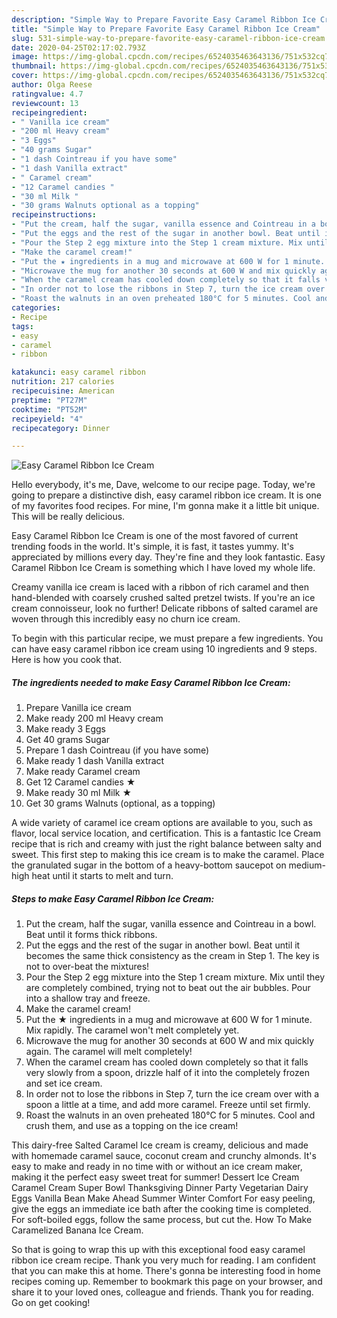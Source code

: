 ```yaml
---
description: "Simple Way to Prepare Favorite Easy Caramel Ribbon Ice Cream"
title: "Simple Way to Prepare Favorite Easy Caramel Ribbon Ice Cream"
slug: 531-simple-way-to-prepare-favorite-easy-caramel-ribbon-ice-cream
date: 2020-04-25T02:17:02.793Z
image: https://img-global.cpcdn.com/recipes/6524035463643136/751x532cq70/easy-caramel-ribbon-ice-cream-recipe-main-photo.jpg
thumbnail: https://img-global.cpcdn.com/recipes/6524035463643136/751x532cq70/easy-caramel-ribbon-ice-cream-recipe-main-photo.jpg
cover: https://img-global.cpcdn.com/recipes/6524035463643136/751x532cq70/easy-caramel-ribbon-ice-cream-recipe-main-photo.jpg
author: Olga Reese
ratingvalue: 4.7
reviewcount: 13
recipeingredient:
- " Vanilla ice cream"
- "200 ml Heavy cream"
- "3 Eggs"
- "40 grams Sugar"
- "1 dash Cointreau if you have some"
- "1 dash Vanilla extract"
- " Caramel cream"
- "12 Caramel candies "
- "30 ml Milk "
- "30 grams Walnuts optional as a topping"
recipeinstructions:
- "Put the cream, half the sugar, vanilla essence and Cointreau in a bowl. Beat until it forms thick ribbons."
- "Put the eggs and the rest of the sugar in another bowl. Beat until it becomes the same thick consistency as the cream in Step 1. The key is not to over-beat the mixtures!"
- "Pour the Step 2 egg mixture into the Step 1 cream mixture. Mix until they are completely combined, trying not to beat out the air bubbles. Pour into a shallow tray and freeze."
- "Make the caramel cream!"
- "Put the ★ ingredients in a mug and microwave at 600 W for 1 minute. Mix rapidly. The caramel won&#39;t melt completely yet."
- "Microwave the mug for another 30 seconds at 600 W and mix quickly again. The caramel will melt completely!"
- "When the caramel cream has cooled down completely so that it falls very slowly from a spoon, drizzle half of it into the completely frozen and set ice cream."
- "In order not to lose the ribbons in Step 7, turn the ice cream over with a spoon a little at a time, and add more caramel. Freeze until set firmly."
- "Roast the walnuts in an oven preheated 180°C for 5 minutes. Cool and crush them, and use as a topping on the ice cream!"
categories:
- Recipe
tags:
- easy
- caramel
- ribbon

katakunci: easy caramel ribbon 
nutrition: 217 calories
recipecuisine: American
preptime: "PT27M"
cooktime: "PT52M"
recipeyield: "4"
recipecategory: Dinner

---
```



![Easy Caramel Ribbon Ice Cream](https://img-global.cpcdn.com/recipes/6524035463643136/751x532cq70/easy-caramel-ribbon-ice-cream-recipe-main-photo.jpg)

Hello everybody, it's me, Dave, welcome to our recipe page. Today, we're going to prepare a distinctive dish, easy caramel ribbon ice cream. It is one of my favorites food recipes. For mine, I'm gonna make it a little bit unique. This will be really delicious.

Easy Caramel Ribbon Ice Cream is one of the most favored of current trending foods in the world. It's simple, it is fast, it tastes yummy. It's appreciated by millions every day. They're fine and they look fantastic. Easy Caramel Ribbon Ice Cream is something which I have loved my whole life.

Creamy vanilla ice cream is laced with a ribbon of rich caramel and then hand-blended with coarsely crushed salted pretzel twists. If you&#39;re an ice cream connoisseur, look no further! Delicate ribbons of salted caramel are woven through this incredibly easy no churn ice cream.


To begin with this particular recipe, we must prepare a few ingredients. You can have easy caramel ribbon ice cream using 10 ingredients and 9 steps. Here is how you cook that.

<!--inarticleads1-->

##### The ingredients needed to make Easy Caramel Ribbon Ice Cream:

1. Prepare  Vanilla ice cream
1. Make ready 200 ml Heavy cream
1. Make ready 3 Eggs
1. Get 40 grams Sugar
1. Prepare 1 dash Cointreau (if you have some)
1. Make ready 1 dash Vanilla extract
1. Make ready  Caramel cream
1. Get 12 Caramel candies ★
1. Make ready 30 ml Milk ★
1. Get 30 grams Walnuts (optional, as a topping)


A wide variety of caramel ice cream options are available to you, such as flavor, local service location, and certification. This is a fantastic Ice Cream recipe that is rich and creamy with just the right balance between salty and sweet. This first step to making this ice cream is to make the caramel. Place the granulated sugar in the bottom of a heavy-bottom saucepot on medium-high heat until it starts to melt and turn. 

<!--inarticleads2-->

##### Steps to make Easy Caramel Ribbon Ice Cream:

1. Put the cream, half the sugar, vanilla essence and Cointreau in a bowl. Beat until it forms thick ribbons.
1. Put the eggs and the rest of the sugar in another bowl. Beat until it becomes the same thick consistency as the cream in Step 1. The key is not to over-beat the mixtures!
1. Pour the Step 2 egg mixture into the Step 1 cream mixture. Mix until they are completely combined, trying not to beat out the air bubbles. Pour into a shallow tray and freeze.
1. Make the caramel cream!
1. Put the ★ ingredients in a mug and microwave at 600 W for 1 minute. Mix rapidly. The caramel won&#39;t melt completely yet.
1. Microwave the mug for another 30 seconds at 600 W and mix quickly again. The caramel will melt completely!
1. When the caramel cream has cooled down completely so that it falls very slowly from a spoon, drizzle half of it into the completely frozen and set ice cream.
1. In order not to lose the ribbons in Step 7, turn the ice cream over with a spoon a little at a time, and add more caramel. Freeze until set firmly.
1. Roast the walnuts in an oven preheated 180°C for 5 minutes. Cool and crush them, and use as a topping on the ice cream!


This dairy-free Salted Caramel Ice cream is creamy, delicious and made with homemade caramel sauce, coconut cream and crunchy almonds. It&#39;s easy to make and ready in no time with or without an ice cream maker, making it the perfect easy sweet treat for summer! Dessert Ice Cream Caramel Cream Super Bowl Thanksgiving Dinner Party Vegetarian Dairy Eggs Vanilla Bean Make Ahead Summer Winter Comfort For easy peeling, give the eggs an immediate ice bath after the cooking time is completed. For soft-boiled eggs, follow the same process, but cut the. How To Make Caramelized Banana Ice Cream. 

So that is going to wrap this up with this exceptional food easy caramel ribbon ice cream recipe. Thank you very much for reading. I am confident that you can make this at home. There's gonna be interesting food in home recipes coming up. Remember to bookmark this page on your browser, and share it to your loved ones, colleague and friends. Thank you for reading. Go on get cooking!
